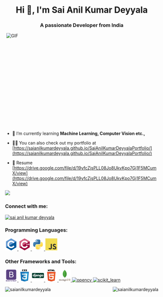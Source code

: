 <h1 align="center">Hi 👋, I'm Sai Anil Kumar Deyyala</h1>
<h3 align="center">A passionate Developer from India</h3>
 <img align="right" alt="GIF" src="https://github.com/abhisheknaiidu/abhisheknaiidu/blob/master/code.gif?raw=true" width="500" height="320" />

- 🌱 I’m currently learning **Machine Learning, Computer Vision etc.,**

- 👨‍💻 You can also check out my portfolio at [https://saianilkumardeyyala.github.io/SaiAnilKumarDeyyalaPortfolio/](https://saianilkumardeyyala.github.io/SaiAnilKumarDeyyalaPortfolio/)

- 📄 Resume [https://drive.google.com/file/d/19yfcZjsPLL08Jo8UkvKpo7Gj1F5MCumX/view](https://drive.google.com/file/d/19yfcZjsPLL08Jo8UkvKpo7Gj1F5MCumX/view)

![](https://komarev.com/ghpvc/?username=SaiAnilKumarDeyyala)

<h3 align="left">Connect with me:</h3>
<p align="left">
<a href="https://linkedin.com/in/sai anil kumar deyyala" target="blank"><img align="center" src="https://raw.githubusercontent.com/rahuldkjain/github-profile-readme-generator/neutral-icons/src/images/icons/Social/linked-in-alt.svg" alt="sai anil kumar deyyala" height="30" width="40" /></a>
</p>

<h3 align="left">Programming Languages:</h3>
<p align="left"> <a href="https://www.cprogramming.com/" target="_blank"> <img src="https://raw.githubusercontent.com/devicons/devicon/master/icons/c/c-original.svg" alt="c" width="40" height="40"/> </a> <a href="https://www.w3schools.com/cpp/" target="_blank"> <img src="https://raw.githubusercontent.com/devicons/devicon/master/icons/cplusplus/cplusplus-original.svg" alt="cplusplus" width="40" height="40"/> </a> <a href="https://www.python.org" target="_blank"> <img src="https://raw.githubusercontent.com/devicons/devicon/master/icons/python/python-original.svg" alt="python" width="40" height="40"/> </a><a href="https://developer.mozilla.org/en-US/docs/Web/JavaScript" target="_blank"> <img src="https://raw.githubusercontent.com/devicons/devicon/master/icons/javascript/javascript-original.svg" alt="javascript" width="40" height="40"/> </a> </P>

<h3 align="left">Other Frameworks and Tools:</h3>
<p align="left"> <a href="https://getbootstrap.com" target="_blank"> <img src="https://raw.githubusercontent.com/devicons/devicon/master/icons/bootstrap/bootstrap-plain-wordmark.svg" alt="bootstrap" width="40" height="40"/> </a><a href="https://www.w3schools.com/css/" target="_blank"> <img src="https://raw.githubusercontent.com/devicons/devicon/master/icons/css3/css3-original-wordmark.svg" alt="css3" width="40" height="40"/> </a> <a href="https://www.djangoproject.com/" target="_blank"> <img src="https://raw.githubusercontent.com/devicons/devicon/master/icons/django/django-original.svg" alt="django" width="40" height="40"/> </a> <a href="https://www.w3.org/html/" target="_blank"> <img src="https://raw.githubusercontent.com/devicons/devicon/master/icons/html5/html5-original-wordmark.svg" alt="html5" width="40" height="40"/> </a> <a href="https://www.mongodb.com/" target="_blank"> <img src="https://raw.githubusercontent.com/devicons/devicon/master/icons/mongodb/mongodb-original-wordmark.svg" alt="mongodb" width="40" height="40"/> </a> <a href="https://opencv.org/" target="_blank"> <img src="https://www.vectorlogo.zone/logos/opencv/opencv-icon.svg" alt="opencv" width="40" height="40"/> </a>  <a href="https://scikit-learn.org/" target="_blank"> <img src="https://upload.wikimedia.org/wikipedia/commons/0/05/Scikit_learn_logo_small.svg" alt="scikit_learn" width="40" height="40"/> </a> </p>

<p><img align="left" src="https://github-readme-stats.vercel.app/api/top-langs?username=saianilkumardeyyala&show_icons=true&locale=en&layout=compact" alt="saianilkumardeyyala" /> <p>&nbsp;<img align="right" src="https://github-readme-stats.vercel.app/api?username=saianilkumardeyyala&show_icons=true&locale=en" alt="saianilkumardeyyala" /></p></p>



